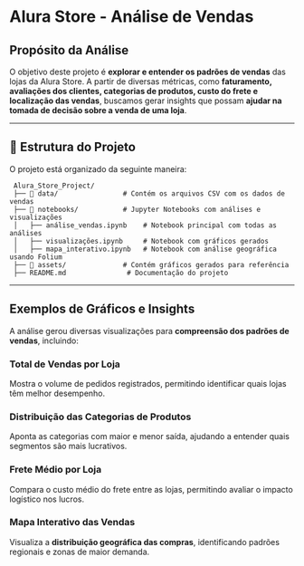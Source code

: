 #  Alura Store - Análise de Vendas

##  Propósito da Análise
O objetivo deste projeto é **explorar e entender os padrões de vendas** das lojas da Alura Store. A partir de diversas métricas, como **faturamento, avaliações dos clientes, categorias de produtos, custo do frete e localização das vendas**, buscamos gerar insights que possam **ajudar na tomada de decisão sobre a venda de uma loja**.

---

## 📂 Estrutura do Projeto
O projeto está organizado da seguinte maneira:

```
 Alura_Store_Project/
 ├── 📁 data/                # Contém os arquivos CSV com os dados de vendas
 ├── 📁 notebooks/           # Jupyter Notebooks com análises e visualizações
 │   ├── análise_vendas.ipynb    # Notebook principal com todas as análises
 │   ├── visualizações.ipynb     # Notebook com gráficos gerados
 │   ├── mapa_interativo.ipynb   # Notebook com análise geográfica usando Folium
 ├── 📁 assets/              # Contém gráficos gerados para referência
 ├── README.md               # Documentação do projeto
```

---

##  Exemplos de Gráficos e Insights
A análise gerou diversas visualizações para **compreensão dos padrões de vendas**, incluindo:

###  **Total de Vendas por Loja**
Mostra o volume de pedidos registrados, permitindo identificar quais lojas têm melhor desempenho.

###  **Distribuição das Categorias de Produtos**
Aponta as categorias com maior e menor saída, ajudando a entender quais segmentos são mais lucrativos.

###  **Frete Médio por Loja**
Compara o custo médio do frete entre as lojas, permitindo avaliar o impacto logístico nos lucros.

###  **Mapa Interativo das Vendas**
Visualiza a **distribuição geográfica das compras**, identificando padrões regionais e zonas de maior demanda.
